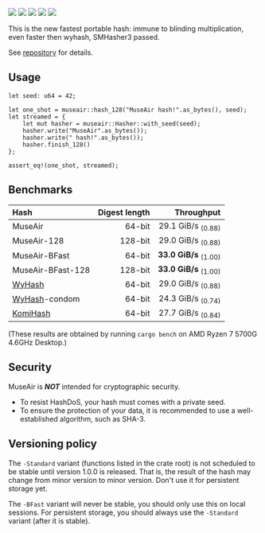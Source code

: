 [![](https://img.shields.io/crates/v/museair)](https://crates.io/crates/museair)
[![](https://img.shields.io/crates/d/museair)](https://crates.io/crates/museair)
[![](https://img.shields.io/crates/l/museair)](#)
[![](https://img.shields.io/docsrs/museair)](https://docs.rs/museair)
[![](https://img.shields.io/github/stars/eternal-io/museair?style=social)](https://github.com/eternal-io/museair)

This is the new fastest portable hash: immune to blinding multiplication, even faster then wyhash, SMHasher3 passed.

See [repository](https://github.com/eternal-io/museair) for details.


## Usage

```
let seed: u64 = 42;

let one_shot = museair::hash_128("MuseAir hash!".as_bytes(), seed);
let streamed = {
    let mut hasher = museair::Hasher::with_seed(seed);
    hasher.write("MuseAir".as_bytes());
    hasher.write(" hash!".as_bytes());
    hasher.finish_128()
};

assert_eq!(one_shot, streamed);
```


## Benchmarks

| Hash              | Digest length |                      Throughput |
|:----------------- | -------------:| -------------------------------:|
| MuseAir           |        64-bit |  29.1 GiB/s   <sub>(0.88)</sub> |
| MuseAir-128       |       128-bit |  29.0 GiB/s   <sub>(0.88)</sub> |
| MuseAir-BFast     |        64-bit |**33.0 GiB/s** <sub>(1.00)</sub> |
| MuseAir-BFast-128 |       128-bit |**33.0 GiB/s** <sub>(1.00)</sub> |
| [WyHash]          |        64-bit |  29.0 GiB/s   <sub>(0.88)</sub> |
| [WyHash]-condom   |        64-bit |  24.3 GiB/s   <sub>(0.74)</sub> |
| [KomiHash]        |        64-bit |  27.7 GiB/s   <sub>(0.84)</sub> |

(These results are obtained by running `cargo bench` on AMD Ryzen 7 5700G 4.6GHz Desktop.)

[WyHash]: https://crates.io/crates/wyhash-final4
[KomiHash]: https://crates.io/crates/komihash


## Security

MuseAir is ***NOT*** intended for cryptographic security.

- To resist HashDoS, your hash must comes with a private seed.
- To ensure the protection of your data, it is recommended to use a well-established algorithm, such as SHA-3.


## Versioning policy

The `-Standard` variant (functions listed in the crate root) is not scheduled to be stable until version 1.0.0 is released.
That is, the result of the hash may change from minor version to minor version. Don't use it for persistent storage yet.

The `-BFast` variant will never be stable, you should only use this on local sessions.
For persistent storage, you should always use the `-Standard` variant (after it is stable).

